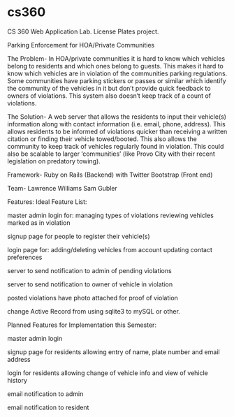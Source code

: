cs360
=====

CS 360 Web Application Lab. License Plates project.


Parking Enforcement for HOA/Private Communities

The Problem-
	In HOA/private communities it is hard to know which vehicles belong to residents and which ones belong to guests.  This makes it hard to know which vehicles are in violation of the communities parking regulations.  Some communities have parking stickers or passes or similar which identify the community of the vehicles in it but don’t provide quick feedback to owners of violations.  This system also doesn’t keep track of a count of violations.

The Solution-
	A web server that allows the residents to input their vehicle(s) information along with contact information (i.e. email, phone, address).  This allows residents to be informed of violations quicker than receiving a written citation or finding their vehicle towed/booted.  This also allows the community to keep track of vehicles regularly found in violation.  This could also be scalable to larger ‘communities’ (like Provo City with their recent legislation on predatory towing).

Framework-
	Ruby on Rails (Backend) with Twitter Bootstrap (Front end)

Team-
	Lawrence Williams
	Sam Gubler







Features:
Ideal Feature List:

master admin login for:
 managing types of violations
 reviewing vehicles marked as in violation
   
 signup page for people to register their vehicle(s)

 login page for:
  adding/deleting vehicles from account
  updating contact preferences

 server to send notification to admin of pending violations

 server to send notification to owner of vehicle in violation

 posted violations have photo attached for proof of violation

 change Active Record from using sqlite3 to mySQL or other.


 Planned Features for Implementation this Semester:

 master admin login

 signup page for residents
  allowing entry of name, plate number and email address

 login for residents
  allowing change of vehicle info and view of vehicle history

 email notification to admin

 email notification to resident
